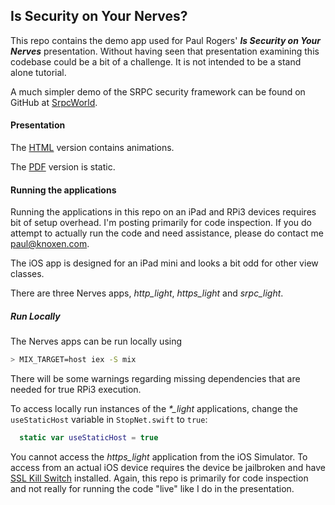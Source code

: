 ## Is Security on Your Nerves?

This repo contains the demo app used for Paul Rogers' __*Is Security on Your Nerves*__ presentation. Without having seen that presentation examining this codebase could be a bit of a challenge. It is not intended to be a stand alone tutorial.

A much simpler demo of the SRPC security framework can be found on GitHub at [SrpcWorld](https://github.com/knoxen/SrpcWorld).

#### Presentation

The [HTML](SecurityNerves.html) version contains animations.

The [PDF](SecurityNerves.pdf) version is static.

#### Running the applications

Running the applications in this repo on an iPad and RPi3 devices requires bit of setup overhead. I'm posting primarily for code inspection. If you do attempt to actually run the code and need assistance, please do contact me <paul@knoxen.com>.

The iOS app is designed for an iPad mini and looks a bit odd for other view classes.

There are three Nerves apps, *http_light*, *https_light* and *srpc_light*.

##### Run Locally
The Nerves apps can be run locally using

```bash
> MIX_TARGET=host iex -S mix
```

There will be some warnings regarding missing dependencies that are needed for true RPi3 execution.

To access locally run instances of the *\*_light* applications, change the `useStaticHost` variable in `StopNet.swift` to `true`:

```swift
  static var useStaticHost = true
```

You cannot access the *https_light* application from the iOS Simulator. To access from an actual iOS device requires the device be jailbroken and have [SSL Kill Switch](https://github.com/nabla-c0d3/ssl-kill-switch2) installed. Again, this repo is primarily for code inspection and not really for running the code "live" like I do in the presentation.

